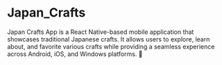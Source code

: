 # Japan_Crafts
 Japan Crafts App is a React Native-based mobile application that showcases traditional Japanese crafts. It allows users to explore, learn about, and favorite various crafts while providing a seamless experience across Android, iOS, and Windows platforms. 🚀
